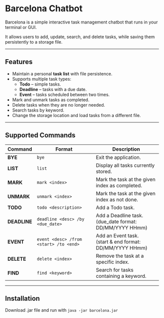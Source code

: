 # Barcelona Chatbot

Barcelona is a simple interactive task management chatbot that runs in your terminal or GUI.  

It allows users to add, update, search, and delete tasks, while saving them persistently to a storage file.

---

## Features

- Maintain a personal **task list** with file persistence.
- Supports multiple task types:
    - **Todo** – simple tasks.
    - **Deadline** – tasks with a due date.
    - **Event** – tasks scheduled between two times.
- Mark and unmark tasks as completed.
- Delete tasks when they are no longer needed.
- Search tasks by keyword.
- Change the storage location and load tasks from a different file.

---

## Supported Commands

| Command    | Format                                    | Description                                              |
|------------|-------------------------------------------|----------------------------------------------------------|
| **BYE**    | `bye`                                     | Exit the application.                                    |
| **LIST**   | `list`                                    | Display all tasks currently stored.                      |
| **MARK**   | `mark <index>`                            | Mark the task at the given index as completed.           |
| **UNMARK** | `unmark <index>`                          | Mark the task at the given index as not done.            |
| **TODO**   | `todo <description>`                      | Add a Todo task.                                         |
| **DEADLINE** | `deadline <desc> /by <due_date>`        | Add a Deadline task. <br/>(due_date format: DD/MM/YYYY HHmm)  |
| **EVENT**  | `event <desc> /from <start> /to <end>`    | Add an Event task. <br/>(start & end format: DD/MM/YYYY HHmm) |
| **DELETE** | `delete <index>`                          | Remove the task at a specific index.                     |
| **FIND**   | `find <keyword>`                          | Search for tasks containing a keyword.                   |

---

## Installation

Download .jar file and run with
`java -jar barcelona.jar`